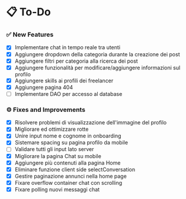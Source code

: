 # 📋 To-Do

### ✅ New Features
- [X] Implementare chat in tempo reale tra utenti
- [x] Aggiungere dropdown della categoria durante la creazione dei post
- [x] Aggiungere filtri per categoria alla ricerca dei post
- [x] Aggiungere funzionalità per modificare/aggiungere informazioni sul profilo
- [x] Aggiungere skills ai profili dei freelancer
- [x] Aggiungere pagina 404
- [ ] Implementare DAO per accesso al database

### ⚙️ Fixes and Improvements
- [x] Risolvere problemi di visualizzazione dell'immagine del profilo
- [x] Migliorare ed ottimizzare rotte
- [x] Unire input nome e cognome in onboarding
- [x] Sistemare spacing su pagina profilo da mobile
- [ ] Validare tutti gli input lato server
- [x] Migliorare la pagina Chat su mobile
- [x] Aggiungere più contenuti alla pagina Home
- [x] Eliminare funzione client side selectConversation
- [x] Gestire paginazione annunci nella home page
- [x] Fixare overflow container chat con scrolling
- [x] Fixare polling nuovi messaggi chat